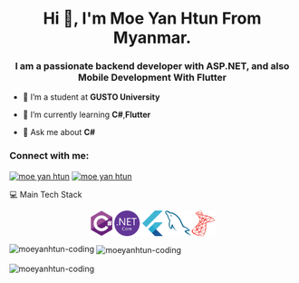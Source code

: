 <h1 align="center">Hi 👋, I'm Moe Yan Htun From Myanmar.</h1>
<h3 align="center">I am a passionate backend developer with ASP.NET, and also Mobile Development With Flutter </h3>

- 🔭 I’m a student at **GUSTO University**

- 🌱 I’m currently learning **C#**,**Flutter**

- 💬 Ask me about **C#**

<h3 align="left">Connect with me:</h3>
<p align="left">
<a href="https://linkedin.com/in/moe yan htun" target="blank"><img align="center" src="https://raw.githubusercontent.com/rahuldkjain/github-profile-readme-generator/master/src/images/icons/Social/linked-in-alt.svg" alt="moe yan htun" height="30" width="40" /></a>
<a href="https://fb.com/moe yan htun" target="blank"><img align="center" src="https://raw.githubusercontent.com/rahuldkjain/github-profile-readme-generator/master/src/images/icons/Social/facebook.svg" alt="moe yan htun" height="30" width="40" /></a>
</p>

💻 Main Tech Stack

<div style="display:flex; justify-content: center;">
    <img src="https://github.com/devicons/devicon/blob/master/icons/csharp/csharp-original.svg" width="45"/>
    <img src="https://github.com/devicons/devicon/blob/master/icons/dotnetcore/dotnetcore-original.svg" width="45"/>
    <img src="https://github.com/devicons/devicon/blob/master/icons/flutter/flutter-original.svg" width="45"/>
<img src="https://github.com/devicons/devicon/blob/master/icons/mysql/mysql-original.svg" width="45"/>
<img src="https://github.com/devicons/devicon/blob/master/icons/microsoftsqlserver/microsoftsqlserver-plain.svg" width="45"/>

</div>



<p><img align="left" src="https://github-readme-stats.vercel.app/api/top-langs?username=moeyanhtun-coding&show_icons=true&locale=en&layout=compact" alt="moeyanhtun-coding" /></p>

<p>&nbsp;<img align="center" src="https://github-readme-stats.vercel.app/api?username=moeyanhtun-coding&show_icons=true&locale=en" alt="moeyanhtun-coding" /></p>

<p><img align="center" src="https://github-readme-streak-stats.herokuapp.com/?user=moeyanhtun-coding&" alt="moeyanhtun-coding" /></p>

